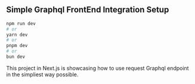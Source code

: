 ## Simple Graphql FrontEnd Integration Setup

```bash
npm run dev
# or
yarn dev
# or
pnpm dev
# or
bun dev
```

This project in Next.js is showcasing how to use request Graphql endpoint in the simpliest way possible.